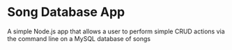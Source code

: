 # Song Database App

A simple Node.js app that allows a user to perform simple CRUD actions via the command line on a MySQL database of songs
